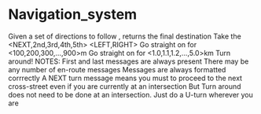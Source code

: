 # Navigation_system
Given a set of directions to follow , returns the final destination
  Take the <NEXT,2nd,3rd,4th,5th> <LEFT,RIGHT>
  Go straight on for <100,200,300,...,900>m
  Go straight on for <1.0,1.1,1.2,...,5.0>km
  Turn around!
NOTES:
  First and last messages are always present
  There may be any number of en-route messages
  Messages are always formatted corrrectly
  A NEXT turn message means you must to proceed to the next cross-street even if you are currently at an intersection
  But Turn around does not need to be done at an intersection. Just do a U-turn wherever you are
